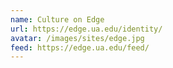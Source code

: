 ```yaml
---
name: Culture on Edge
url: https://edge.ua.edu/identity/
avatar: /images/sites/edge.jpg
feed: https://edge.ua.edu/feed/
---
```

